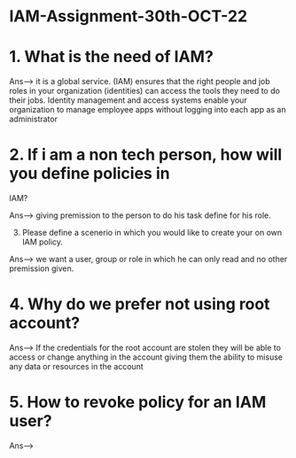 # IAM-Assignment-30th-OCT-22

# 1. What is the need of IAM?

 Ans-->  it is a global service. (IAM) ensures that the right people and job roles in your organization (identities) can access the tools they need to do their jobs. Identity management and access systems enable your organization to manage employee apps without logging into each app as an administrator


# 2. If i am a non tech person, how will you define policies in
IAM?

 Ans--> giving premission to the person to do his task define for his role.


3. Please define a scenerio in which you would like to create
your on own IAM policy.

 Ans-->  we want a user, group or role in which he can only read and no other premission given.


# 4. Why do we prefer not using root account?

 Ans-->   If the credentials for the root account are stolen they will be able to access or change anything in the account giving them the ability to misuse any data or resources in the account


# 5. How to revoke policy for an IAM user?

 Ans-->  
